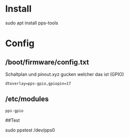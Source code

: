 # Install

sudo apt install pps-tools

# Config

## /boot/firmware/config.txt 

Schaltplan und pinout.xyz gucken welcher das ist (GPIO)
```
dtoverlay=pps-gpio,gpiopin=17
```

## /etc/modules
```
pps-gpio
```

##Test

sudo ppstest /dev/pps0